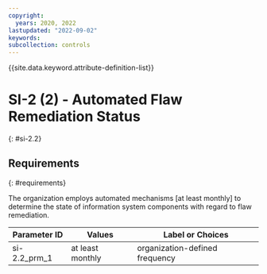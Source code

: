 ```yaml
---
copyright:
  years: 2020, 2022
lastupdated: "2022-09-02"
keywords: 
subcollection: controls
---
```



{{site.data.keyword.attribute-definition-list}}


# SI-2 (2) - Automated Flaw Remediation Status
{: #si-2.2}

## Requirements
{: #requirements}

The organization employs automated mechanisms [at least monthly] to determine the state of information system components with regard to flaw remediation.

| Parameter ID | Values | Label or Choices |
|---|---|---|
| si-2.2_prm_1 | at least monthly | organization-defined frequency |

